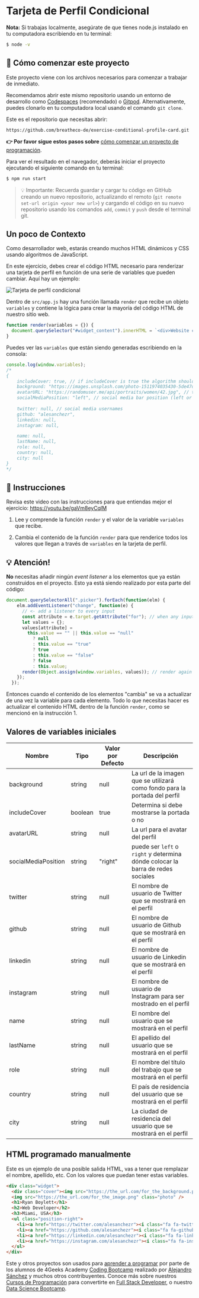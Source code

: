 <!--hide-->
# Tarjeta de Perfil Condicional
<!--endhide-->

**Nota:** Si trabajas localmente, asegúrate de que tienes node.js instalado en tu computadora escribiendo en tu terminal:

```bash
$ node -v
```

## 🌱 Cómo comenzar este proyecto

Este proyecto viene con los archivos necesarios para comenzar a trabajar de inmediato.

Recomendamos abrir este mismo repositorio usando un entorno de desarrollo como [Codespaces](https://4geeks.com/es/lesson/tutorial-de-github-codespaces) (recomendado) o [Gitpod](https://4geeks.com/es/lesson/como-utilizar-gitpod). Alternativamente, puedes clonarlo en tu computadora local usando el comando `git clone`.

Este es el repositorio que necesitas abrir:

```text
https://github.com/breatheco-de/exercise-conditional-profile-card.git
```

**👉 Por favor sigue estos pasos sobre** [cómo comenzar un proyecto de programación](https://4geeks.com/es/lesson/como-comenzar-un-proyecto-de-codificacion).

Para ver el resultado en el navegador, deberás iniciar el proyecto ejecutando el siguiente comando en tu terminal:
```bash
$ npm run start
```

> 💡 Importante: Recuerda guardar y cargar tu código en GitHub creando un nuevo repositorio, actualizando el remoto (`git remote set-url origin <your new url>`) y cargando el código en su nuevo repositorio usando los comandos `add`, `commit` y `push` desde el terminal git.

## Un poco de Contexto

Como desarrollador web, estarás creando muchos HTML dinámicos y CSS usando algoritmos de JavaScript.

En este ejercicio, debes crear el código HTML necesario para renderizar una tarjeta de perfil en función de una serie de variables que pueden cambiar. Aquí hay un ejemplo:

![Tarjeta de perfil condicional](https://github.com/breatheco-de/exercise-conditional-profile-card/raw/master/preview.gif?raw=true)

Dentro de `src/app.js` hay una función llamada `render` que recibe un objeto `variables` y contiene la lógica para crear la mayoría del código HTML de nuestro sitio web.

```js
function render(variables = {}) {
  document.querySelector("#widget_content").innerHTML = `<div>Website code</div>`;
}
```

Puedes ver las `variables` que están siendo generadas escribiendo en la consola:

```js
console.log(window.variables);
/*
{
    includeCover: true, // if includeCover is true the algorithm should show the cover image
    background: "https://images.unsplash.com/photo-1511974035430-5de47d3b95da", // this is the image's url that will be used as a background for the profile cover
    avatarURL: "https://randomuser.me/api/portraits/women/42.jpg", // this is the url for the profile avatar
    socialMediaPosition: "left", // social media bar position (left or right)
    
    twitter: null, // social media usernames
    github: "alesanchezr",
    linkedin: null,
    instagram: null,

    name: null,
    lastName: null,
    role: null,
    country: null,
    city: null
}
*/
```

## 📝 Instrucciones

Revisa este video con las instrucciones para que entiendas mejor el ejercicio: https://youtu.be/gaVm8eyCqlM

1. Lee y comprende la función `render` y el valor de la variable `variables` que recibe.

2. Cambia el contenido de la función `render` para que renderice todos los valores que llegan a través de `variables` en la tarjeta de perfil.

## 💡 Atención!

**No** necesitas añadir ningún *event listener* a los elementos que ya están construidos en el proyecto. Esto ya está siendo realizado por esta parte del código:

```javascript
document.querySelectorAll(".picker").forEach(function(elm) {
    elm.addEventListener("change", function(e) {
      // <- add a listener to every input
      const attribute = e.target.getAttribute("for"); // when any input changes, collect the value
      let values = {};
      values[attribute] =
        this.value == "" || this.value == "null"
          ? null
          : this.value == "true"
          ? true
          : this.value == "false"
          ? false
          : this.value;
      render(Object.assign(window.variables, values)); // render again the card with new values
    });
  });
```

Entonces cuando el contenido de los elementos "cambia" se va a actualizar de una vez la variable para cada elemento. Todo lo que necesitas hacer es actualizar el contenido HTML dentro de la función `render`, como se mencionó en la instrucción 1.

## Valores de variables iniciales

| Nombre | Tipo | Valor por Defecto | Descripción |
| --- | --- | --- | --- |
| background | string | null | La url de la imagen que se utilizará como fondo para la portada del perfil |
| includeCover | boolean | true | Determina si debe mostrarse la portada o no |
| avatarURL | string | null | La url para el avatar del perfil |
| socialMediaPosition | string | "right" | puede ser `left` o` right` y determina dónde colocar la barra de redes sociales |
| twitter | string | null | El nombre de usuario de Twitter que se mostrará en el perfil |
| github | string | null | El nombre de usuario de Github que se mostrará en el perfil |
| linkedin | string | null | El nombre de usuario de Linkedin que se mostrará en el perfil |
| instagram | string | null | El nombre de usuario de Instagram para ser mostrado en el perfil |
| name | string | null | El nombre del usuario que se mostrará en el perfil |
| lastName | string | null | El apellido del usuario que se mostrará en el perfil |
| role | string | null | El nombre del título del trabajo que se mostrará en el perfil |
| country | string | null | El país de residencia del usuario que se mostrará en el perfil |
| city | string | null | La ciudad de residencia del usuario que se mostrará en el perfil |

## HTML programado manualmente

Este es un ejemplo de una posible salida HTML, vas a tener que remplazar el nombre, apellido, etc. Con los valores que puedan tener estas variables.

```html
<div class="widget">
  <div class="cover"><img src="https://the_url.com/for_the_background.png" /></div>
  <img src="https://the_url.com/for_the_image.png" class="photo" />
  <h1>Ryan Boylett</h1>
  <h2>Web Developer</h2>
  <h3>Miami, USA</h3>
  <ul class="position-right">
    <li><a href="https://twitter.com/alesanchezr"><i class="fa fa-twitter"></i></a></li>
    <li><a href="https://github.com/alesanchezr"><i class="fa fa-github"></i></a></li>
    <li><a href="https://linkedin.com/alesanchezr"><i class="fa fa-linkedin"></i></a></li>
    <li><a href="https://instagram.com/alesanchezr"><i class="fa fa-instagram"></i></a></li>
  </ul>
</div>
```

Este y otros proyectos son usados para [aprender a programar](https://4geeksacademy.com/es/aprender-a-programar/aprender-a-programar-desde-cero) por parte de los alumnos de 4Geeks Academy [Coding Bootcamp](https://4geeksacademy.com/us/coding-bootcamp) realizado por [Alejandro Sánchez](https://twitter.com/alesanchezr) y muchos otros contribuyentes. Conoce más sobre nuestros [Cursos de Programación](https://4geeksacademy.com/es/curso-de-programacion-desde-cero?lang=es) para convertirte en [Full Stack Developer](https://4geeksacademy.com/es/coding-bootcamps/desarrollador-full-stack/?lang=es), o nuestro [Data Science Bootcamp](https://4geeksacademy.com/es/coding-bootcamps/curso-datascience-machine-learning).
